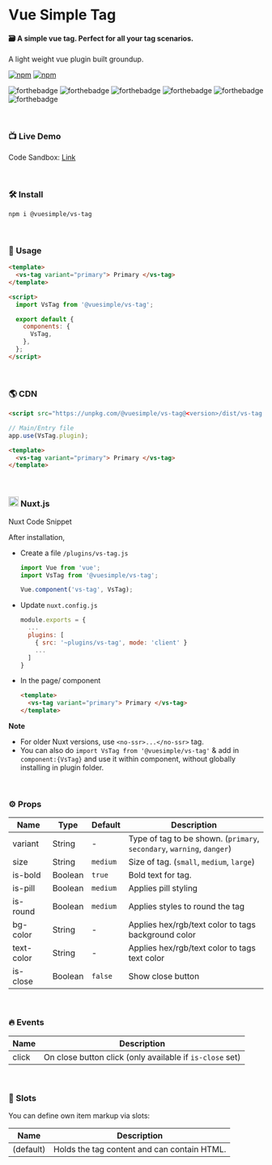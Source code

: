 # Vue Simple Tag

#### 🗃 A simple vue tag. Perfect for all your tag scenarios.

A light weight vue plugin built groundup.

[![npm](https://img.shields.io/npm/v/@vuesimple/vs-tag.svg)](https://www.npmjs.com/package/@vuesimple/vs-tag)
[![npm](https://img.shields.io/npm/dt/@vuesimple/vs-tag.svg)](https://img.shields.io/npm/dt/@vuesimple/vs-tag.svg)
<br />

![forthebadge](https://forthebadge.com/images/badges/made-with-vue.svg)
![forthebadge](https://forthebadge.com/images/badges/made-with-javascript.svg)
![forthebadge](https://forthebadge.com/images/badges/built-with-love.svg)
![forthebadge](https://forthebadge.com/images/badges/built-with-swag.svg)
![forthebadge](https://forthebadge.com/images/badges/check-it-out.svg)
![forthebadge](https://forthebadge.com/images/badges/60-percent-of-the-time-works-every-time.svg)

<br />

### 📺 Live Demo

Code Sandbox: [Link](https://codesandbox.io/s/vs-tag-l7q3d)

<br />

### 🛠 Install

```bash
npm i @vuesimple/vs-tag
```

<br />

### 🚀 Usage

```html
<template>
  <vs-tag variant="primary"> Primary </vs-tag>
</template>

<script>
  import VsTag from '@vuesimple/vs-tag';

  export default {
    components: {
      VsTag,
    },
  };
</script>
```

<br />

### 🌎 CDN

```html
<script src="https://unpkg.com/@vuesimple/vs-tag@<version>/dist/vs-tag.min.js"></script>
```

```javascript
// Main/Entry file
app.use(VsTag.plugin);
```

```html
<template>
  <vs-tag variant="primary"> Primary </vs-tag>
</template>
```

<br />

<h3> 
  <img src="https://i.imgur.com/MWynQNa.png" width="20px"> Nuxt.js
</h3>

Nuxt Code Snippet

After installation,

- Create a file `/plugins/vs-tag.js`

  ```javascript
  import Vue from 'vue';
  import VsTag from '@vuesimple/vs-tag';

  Vue.component('vs-tag', VsTag);
  ```

- Update `nuxt.config.js`
  ```javascript
  module.exports = {
    ...
    plugins: [
      { src: '~plugins/vs-tag', mode: 'client' }
      ...
    ]
  }
  ```
- In the page/ component

  ```html
  <template>
    <vs-tag variant="primary"> Primary </vs-tag>
  </template>
  ```

**Note**

- For older Nuxt versions, use `<no-ssr>...</no-ssr>` tag.
- You can also do
  `import VsTag from '@vuesimple/vs-tag'`
  & add in `component:{VsTag}` and use it within component, without globally installing in plugin folder.

<br />

### ⚙ Props

| Name       | Type    | Default  | Description                                                            |
| ---------- | ------- | -------- | ---------------------------------------------------------------------- |
| variant    | String  | -        | Type of tag to be shown. (`primary`, `secondary`, `warning`, `danger`) |
| size       | String  | `medium` | Size of tag. (`small`, `medium`, `large`)                              |
| is-bold    | Boolean | `true`   | Bold text for tag.                                                     |
| is-pill    | Boolean | `medium` | Applies pill styling                                                   |
| is-round   | Boolean | `medium` | Applies styles to round the tag                                        |
| bg-color   | String  | -        | Applies hex/rgb/text color to tags background color                    |
| text-color | String  | -        | Applies hex/rgb/text color to tags text color                          |
| is-close   | Boolean | `false`  | Show close button                                                      |

<br />

### 🔥 Events

| Name  | Description                                              |
| ----- | -------------------------------------------------------- |
| click | On close button click (only available if `is-close` set) |

<br />

### 📎 Slots

You can define own item markup via slots:

| Name      | Description                                 |
| --------- | ------------------------------------------- |
| (default) | Holds the tag content and can contain HTML. |

